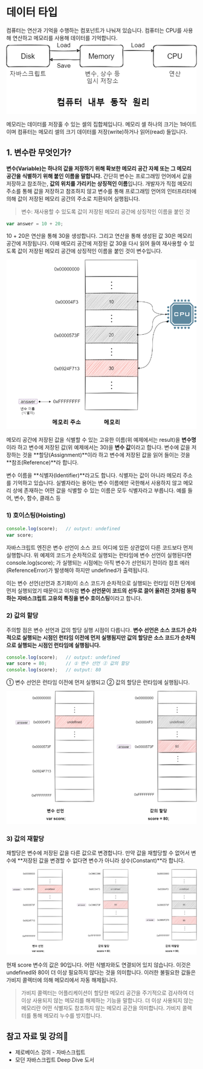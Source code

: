 # 데이터 타입
컴퓨터는 연산과 기억을 수행하는 컴포넌트가 나눠져 있습니다. 컴퓨터는 CPU를 사용해 연산하고 메모리를 사용해 데이터를 기억합니다. 
![](./images/Principleofoperation.png)

메모리는 데이터를 저장훌 수 있는 셀의 집합체입니다. 메모리 셀 하나의 크기는 1바이트이며 컴퓨터는 메모리 셀의 크기 데이터를 저장(write)하거나 읽어(read) 들입니다. 

## 1. 변수란 무엇인가? 
**변수(Variable)는 하나의 값을 저장하기 위해 확보한 메모리 공간 자체 또는 그 메모리 공간을 식별하기 위해 붙인 이름을 말합니다.** 간단히 변수는 프로그래밍 언어에서 값을 저장하고 참조하는, **값의 위치를 가리키는 상징적인 이름**입니다. 개발자가 직접 메모리 주소를 통해 값을 저장하고 참조하지 않고 변수를 통해 프로그래밍 언어의 인터프리터에 의해 값이 저장된 메모리 공간의 주소로 치환되어 실행됩니다.

> 변수: 재사용할 수 있도록 값이 저장된 메모리 공간에 상징적인 이름을 붙인 것


```javascript
var answer = 10 + 20;
```

10 + 20은 연산을 통해 30을 생성합니다. 그리고 연산을 통해 생성된 값 30은 메모리 공간에 저장됩니다. 이때 메모리 공간에 저장된 값 30을 다시 읽어 들여 재사용할 수 있도록 값이 저장된 메모리 공간에 상징적인 이름을 붙인 것이 변수입니다. 

![](./images/memory.png)

메모리 공간에 저장된 값을 식별할 수 있는 고유한 이름(위 예제에서는 result)을 **변수명**이라 하고 변수에 저장된 값(위 예제에서는 30)을 **변수 값**이라고 합니다. 변수에 값을 저장하는 것을 **할당(Assignment)**이라 하고 변수에 저장된 값을 읽어 들이는 것을 **참조(Reference)**라 합니다. 

변수 이름을 **식별자(Identifier)**라고도 합니다. 식별자는 값이 아니라 메모리 주소를 기억하고 있습니다. 실별자라는 용어는 변수 이름에만 국한해서 사용하지 않고 메모리 상에 존재하는 어떤 값을 식별할 수 있는 이름은 모두 식별자라고 부릅니다. 예를 들어, 변수, 함수, 클래스 등

### 1) 호이스팅(Hoisting)
```javascript
console.log(score);   // output: undefined
var score;
```

자바스크립트 엔진은 변수 선언이 소스 코드 어디에 있든 상관없이 다른 코드보다 먼저 실행합니다. 위 예제의 코드가 순차적으로 실행되는 런타임에 변수 선언이 실행된다면 console.log(score); 가 실행되는 시점에는 아직 변수가 선언되기 전이라 참조 에러(ReferenceError)가 발생해야 하지만 undefined가 출력됩니다. 

이는 변수 선언(선언과 초기화)이 소스 코드가 순차적으로 실행되는 런타임 이전 단계에 먼저 실행되었기 때문이고 이처럼 **변수 선언문이 코드의 선두로 끌어 올려진 것처럼 동작하는 자바스크립트 고유의 특징을 변수 호이스팅**이라고 합니다.

### 2) 값의 할당
주의할 점은 변수 선언과 값의 할당 실행 시점이 다릅니다. **변수 선언은 소스 코드가 순차적으로 실행되는 시점인 런타임 이전에 먼저 실행됨지만 값의 할당은 소스 코드가 순차적으로 실행되는 시점인 런타임에 실행됩니다.**

```javascript
console.log(score);   // output: undefined
var score = 80;       // ① 변수 선언 ② 값의 할당
console.log(score);   // output: 80
```

① 변수 선언은 런타임 이전에 먼저 실행되고 ② 값의 할당은 런타임에 실행됩니다.

![](./images/assignment.png)

### 3) 값의 재할당
재할당은 변수에 저장된 값을 다른 값으로 변경합니다. 만약 값을 재할당할 수 없어서 변수에 **저장된 값을 변경할 수 없다면 변수가 아니라 상수(Constant)**라 합니다.


![](./images/reassignment.png)

현재 score 변수의 값은 90입니다. 어떤 식별자와도 연결되어 있지 않습니다. 이것은 undefined와 80이 더 이상 필요하지 않다는 것을 의미합니다. 이러한 불필요한 값들은 가비지 콜렉터에 의해 메모리에서 자동 해제됩니다. 

> 가비지 콜렉터는 어플리케이션이 할당한 메모리 공간을 주기적으로 검사하여 더 이상 사용되지 않는 메모리를 해제하는 기능을 말합니다. 더 이상 사용되지 않는 메모리란 어떤 식별자도 참조하지 않는 메모리 공간을 의미합니다. 가비지 콜렉터를 통해 메모리 누수를 방지합니다.




## 참고 자료 및 강의📑

- 제로베이스 강의 - 자바스크립트
- 모던 자바스크립트 Deep Dive 도서